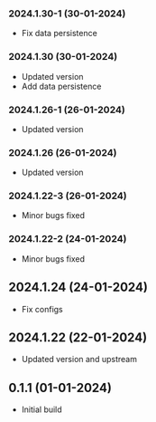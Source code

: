 ### 2024.1.30-1 (30-01-2024)
- Fix data persistence
### 2024.1.30 (30-01-2024)
- Updated version
- Add data persistence
### 2024.1.26-1 (26-01-2024)
- Updated version
### 2024.1.26 (26-01-2024)
- Updated version
### 2024.1.22-3 (26-01-2024)
- Minor bugs fixed
### 2024.1.22-2 (24-01-2024)
- Minor bugs fixed
## 2024.1.24 (24-01-2024)
- Fix configs

## 2024.1.22 (22-01-2024)
- Updated version and upstream

## 0.1.1 (01-01-2024)
- Initial build
